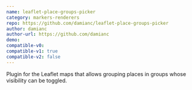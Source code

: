```yaml
---
name: leaflet-place-groups-picker
category: markers-renderers
repo: https://github.com/damianc/leaflet-place-groups-picker
author: damianc
author-url: https://github.com/damianc
demo: 
compatible-v0:
compatible-v1: true
compatible-v2: false
---
```


Plugin for the Leaflet maps that allows grouping places in groups whose visibility can be toggled.
